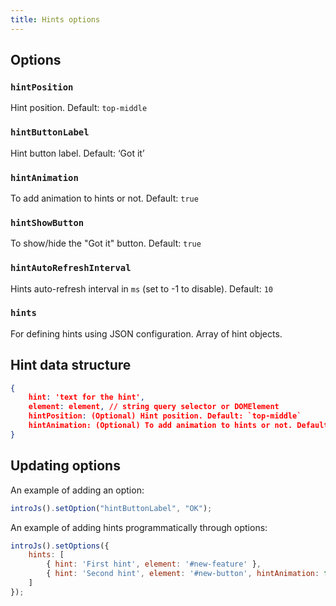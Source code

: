 ```yaml
---
title: Hints options
---
```


## Options

### `hintPosition`
Hint position. Default: `top-middle`

### `hintButtonLabel`
Hint button label. Default: ‘Got it’

### `hintAnimation`
To add animation to hints or not. Default: `true`

### `hintShowButton`
To show/hide the "Got it" button. Default: `true`

### `hintAutoRefreshInterval`
Hints auto-refresh interval in `ms` (set to -1 to disable). Default: `10`

### `hints`
For defining hints using JSON configuration. Array of hint objects.

## Hint data structure

```json
{
    hint: 'text for the hint',
    element: element, // string query selector or DOMElement
    hintPosition: (Optional) Hint position. Default: `top-middle`
    hintAnimation: (Optional) To add animation to hints or not. Default: `true`
}
```

## Updating options

An example of adding an option:

```javascript
introJs().setOption("hintButtonLabel", "OK");
```

An example of adding hints programmatically through options:

```javascript
introJs().setOptions({
    hints: [
        { hint: 'First hint', element: '#new-feature' },
        { hint: 'Second hint', element: '#new-button', hintAnimation: false }
    ]
});
```
